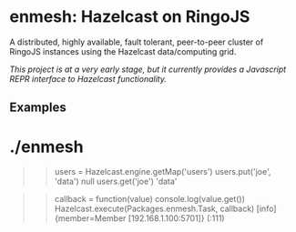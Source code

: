# enmesh: Hazelcast on RingoJS

A distributed, highly available, fault tolerant, peer-to-peer cluster of RingoJS instances using the Hazelcast data/computing grid.

_This project is at a very early stage, but it currently provides a Javascript REPR interface to Hazelcast functionality._

## Examples

  # ./enmesh
  
  >> users = Hazelcast.engine.getMap('users')
  >> users.put('joe', 'data')
  null
  >> users.get('joe')
  'data'
  
  >> callback = function(value) console.log(value.get())
  >> Hazelcast.execute(Packages.enmesh.Task, callback)
  [info] {member=Member [192.168.1.100:5701]} (<stdin>:111)
